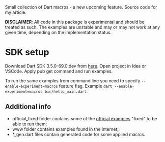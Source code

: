 Small collection of Dart macros - a new upcoming feature. Source code for my article.

**DISCLAIMER**: All code in this package is experimental and should be treated as such. The examples are unstable and may or may not work at any given time, depending on the implementation status.

# SDK setup

Download Dart SDK 3.5.0-69.0.dev from [here](https://dart.dev/get-dart/archive).
Open project in Idea or VSCode. Apply pub get command and run examples.

To run the same examples from command line you need to specify `--enable-experiment=macros` feature flag.
Example `dart --enable-experiment=macros bin/hello_main.dart`.

## Additional info

- official_fixed folder contains some of the [official examples](https://github.com/dart-lang/language/tree/main/working/macros/example)
"fixed" to be able to run them;
- www folder contains examples found in the internet;
- *_gen.dart files contain generated code for some applied macros.
